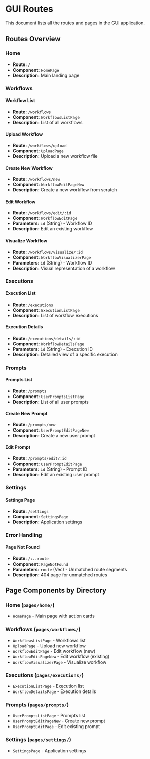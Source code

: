 # GUI Routes

This document lists all the routes and pages in the GUI application.

## Routes Overview

### Home
- **Route:** `/`
- **Component:** `HomePage`
- **Description:** Main landing page

### Workflows

#### Workflow List
- **Route:** `/workflows`
- **Component:** `WorkflowsListPage`
- **Description:** List of all workflows

#### Upload Workflow
- **Route:** `/workflows/upload`
- **Component:** `UploadPage`
- **Description:** Upload a new workflow file

#### Create New Workflow
- **Route:** `/workflows/new`
- **Component:** `WorkflowEditPageNew`
- **Description:** Create a new workflow from scratch

#### Edit Workflow
- **Route:** `/workflows/edit/:id`
- **Component:** `WorkflowEditPage`
- **Parameters:** `id` (String) - Workflow ID
- **Description:** Edit an existing workflow

#### Visualize Workflow
- **Route:** `/workflows/visualize/:id`
- **Component:** `WorkflowVisualizerPage`
- **Parameters:** `id` (String) - Workflow ID
- **Description:** Visual representation of a workflow

### Executions

#### Execution List
- **Route:** `/executions`
- **Component:** `ExecutionListPage`
- **Description:** List of workflow executions

#### Execution Details
- **Route:** `/executions/details/:id`
- **Component:** `WorkflowDetailsPage`
- **Parameters:** `id` (String) - Execution ID
- **Description:** Detailed view of a specific execution

### Prompts

#### Prompts List
- **Route:** `/prompts`
- **Component:** `UserPromptsListPage`
- **Description:** List of all user prompts

#### Create New Prompt
- **Route:** `/prompts/new`
- **Component:** `UserPromptEditPageNew`
- **Description:** Create a new user prompt

#### Edit Prompt
- **Route:** `/prompts/edit/:id`
- **Component:** `UserPromptEditPage`
- **Parameters:** `id` (String) - Prompt ID
- **Description:** Edit an existing user prompt

### Settings

#### Settings Page
- **Route:** `/settings`
- **Component:** `SettingsPage`
- **Description:** Application settings

### Error Handling

#### Page Not Found
- **Route:** `/:..route`
- **Component:** `PageNotFound`
- **Parameters:** `route` (Vec<String>) - Unmatched route segments
- **Description:** 404 page for unmatched routes

## Page Components by Directory

### Home (`pages/home/`)
- `HomePage` - Main page with action cards

### Workflows (`pages/workflows/`)
- `WorkflowsListPage` - Workflows list
- `UploadPage` - Upload new workflow
- `WorkflowEditPage` - Edit workflow (new)
- `WorkflowEditPageNew` - Edit workflow (existing)
- `WorkflowVisualizerPage` - Visualize workflow

### Executions (`pages/executions/`)
- `ExecutionListPage` - Execution list
- `WorkflowDetailsPage` - Execution details

### Prompts (`pages/prompts/`)
- `UserPromptsListPage` - Prompts list
- `UserPromptEditPageNew` - Create new prompt
- `UserPromptEditPage` - Edit existing prompt

### Settings (`pages/settings/`)
- `SettingsPage` - Application settings

